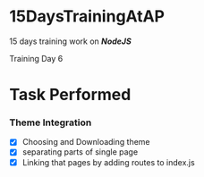 # 15DaysTrainingAtAP
15 days training work on ***_NodeJS_***


Training Day 6

# Task Performed

### Theme Integration
- [X] Choosing and Downloading theme
- [X] separating parts of single page
- [X] Linking that pages by adding routes to index.js